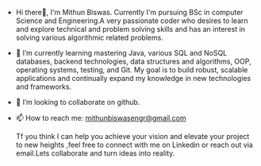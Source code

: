 - Hi there👋,   I'm Mithun Biswas.
  Currently  I'm pursuing BSc in computer Science and Engineering.A very passionate coder  who desires to learn and explore technical and problem solving skills and has an interest in solving various algorithmic related problems.
- 🌱 I’m currently learning  mastering Java, various SQL and NoSQL databases, backend technologies, data structures and algorithms, OOP, operating systems, testing, and Git. My goal is to build robust, scalable applications and continually expand my knowledge in new technologies and frameworks.
- 💞️ I’m looking to collaborate on github.
- 📫 How to reach me:
   mithunbiswasengr@gmail.com
  
  Tf you think I can help you achieve your vision and elevate your project to new heights ,feel free to connect with me on Linkedin or reach out via email.Lets collaborate and turn ideas into reality.
  
